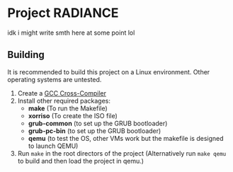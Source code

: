 # Project RADIANCE
idk i might write smth here at some point lol

## Building
It is recommended to build this project on a Linux environment. Other operating systems are untested.

1. Create a [GCC Cross-Compiler](https://wiki.osdev.org/GCC_Cross-Compiler)
2. Install other required packages:
    - **make** (To run the Makefile)
    - **xorriso** (To create the ISO file)
    - **grub-common** (to set up the GRUB bootloader)
    - **grub-pc-bin** (to set up the GRUB bootloader)
    - **qemu** (to test the OS, other VMs work but the makefile is designed to launch QEMU)
2. Run ``make`` in the root directors of the project (Alternatively run ``make qemu`` to build and then load the project in qemu.)